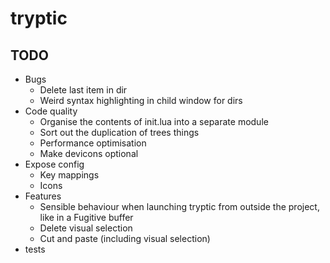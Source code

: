 # tryptic

## TODO
- Bugs
    - Delete last item in dir
    - Weird syntax highlighting in child window for dirs
- Code quality
    - Organise the contents of init.lua into a separate module
    - Sort out the duplication of trees things
    - Performance optimisation
    - Make devicons optional
- Expose config
    - Key mappings
    - Icons
- Features
    - Sensible behaviour when launching tryptic from outside the project, like in a Fugitive buffer
    - Delete visual selection
    - Cut and paste (including visual selection)
- tests
